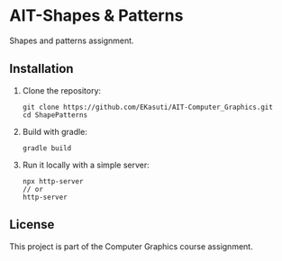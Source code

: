 # AIT-Shapes & Patterns

Shapes and patterns assignment.

## Installation
1. Clone the repository:
   ```
   git clone https://github.com/EKasuti/AIT-Computer_Graphics.git
   cd ShapePatterns
   ```
2. Build with gradle:
   ```
   gradle build
   ```
3. Run it locally with a simple server:
   ```
   npx http-server
   // or
   http-server
   ```

## License
This project is part of the Computer Graphics course assignment.